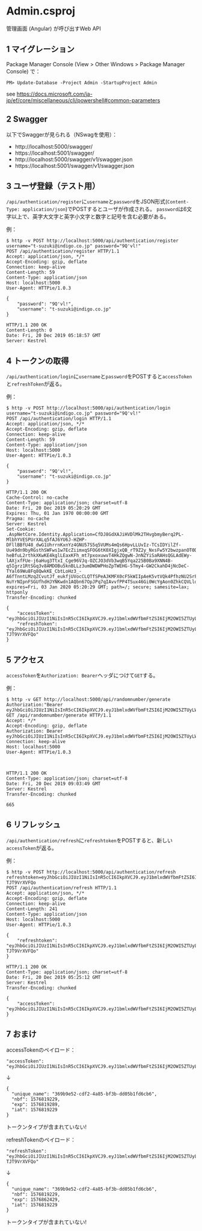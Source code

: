 # Admin.csproj

管理画面 (Angular) が呼び出すWeb API


## 1 マイグレーション

Package Manager Console (View > Other Windows > Package Manager Console) で：

```
PM> Update-Database -Project Admin -StartupProject Admin
```

see https://docs.microsoft.com/ja-jp/ef/core/miscellaneous/cli/powershell#common-parameters


## 2 Swagger

以下でSwaggerが見られる（NSwagを使用）：

- http://localhost:5000/swagger/
- https://localhost:5001/swagger/
- http://localhost:5000/swagger/v1/swagger.json
- https://localhost:5001/swagger/v1/swagger.json


## 3 ユーザ登録（テスト用）

`/api/authentication/register`に`username`と`password`をJSON形式(`Content-Type: application/json`)でPOSTするとユーザが作成される。
`password`は6文字以上で、英字大文字と英字小文字と数字と記号を含む必要がある。

例：

```
$ http -v POST http://localhost:5000/api/authentication/register username="t-suzuki@indigo.co.jp" password="9Q'vl!"
POST /api/authentication/register HTTP/1.1
Accept: application/json, */*
Accept-Encoding: gzip, deflate
Connection: keep-alive
Content-Length: 59
Content-Type: application/json
Host: localhost:5000
User-Agent: HTTPie/1.0.3

{
    "password": "9Q'vl!",
    "username": "t-suzuki@indigo.co.jp"
}

HTTP/1.1 200 OK
Content-Length: 0
Date: Fri, 20 Dec 2019 05:18:57 GMT
Server: Kestrel
```


## 4 トークンの取得

`/api/authentication/login`に`username`と`password`をPOSTすると`accessToken`と`refreshToken`が返る。

例：

```
$ http -v POST http://localhost:5000/api/authentication/login username="t-suzuki@indigo.co.jp" password="9Q'vl!"
POST /api/authentication/login HTTP/1.1
Accept: application/json, */*
Accept-Encoding: gzip, deflate
Connection: keep-alive
Content-Length: 59
Content-Type: application/json
Host: localhost:5000
User-Agent: HTTPie/1.0.3

{
    "password": "9Q'vl!",
    "username": "t-suzuki@indigo.co.jp"
}

HTTP/1.1 200 OK
Cache-Control: no-cache
Content-Type: application/json; charset=utf-8
Date: Fri, 20 Dec 2019 05:20:29 GMT
Expires: Thu, 01 Jan 1970 00:00:00 GMT
Pragma: no-cache
Server: Kestrel
Set-Cookie: .AspNetCore.Identity.Application=CfDJ8GdXAJiHVDlMk2THvgbmyBerq2PL-MlbhYVESPUrXALq5fAJ6YU6J-HZHP-DFllBBfU48_dwG1UhrrnKxnYz4GNU57S5q5VUMs4mQs6HpvLLUvIz-TCsIDYilZf-Uu49dn9byRGsthSWFws1w7EcZiimxqSFOG6tK0XIgjxQB_rT9Z2y_NxsFw5Y2bwzpanOT0DZgiS2EF8plRQ3SsNhc6pLMtnGaNc3x9SK0Jx-heBfuL2rthkXKwKE4kglLEaxKFh_mt7pxoxuwvT4HkZQgwN-JnNZYiSaRAHsQGLAdEWy-lAXjxfFUe-j6aHug3TtxI_Cge96VJq-OZCJO3dVb3wqB5Yqa225B0Ba9XNN4B-q5Igrz1RtSGq3v8AMDOBu5knBLLz3umDWDWPHoZpTWEHG-5Tmy4-GW2CkahD4jNcDeC-TYal69Wu8Fq8QwkKE_CbtLoHz3_-A6fTnntLMzqZCvutJf_eukfjUVocCLQTfSPeAJKMFX0cF5kWIIpAeK5vtVQk4PfhzNU2SrFZJgp48XmqWGgpp6G6x7UIqlbUYzm-NuYrNIpnFSGUfhdHJYNKwdn1AQbn67OpJPq7qIAvvfPP4TSux46Gi0WcYgAon0ZhkCQVLlqPjQAFY6Mqvbw; expires=Fri, 03 Jan 2020 05:20:29 GMT; path=/; secure; samesite=lax; httponly
Transfer-Encoding: chunked

{
    "accessToken": "eyJhbGciOiJIUzI1NiIsInR5cCI6IkpXVCJ9.eyJ1bmlxdWVfbmFtZSI6IjM2OWI5ZTUyLWNkZjItNGE4NS1iZjNiLWRkMDViMWZkNmNiNiIsIm5iZiI6MTU3NjgxOTIyOSwiZXhwIjoxNTc2ODE5Mjg5LCJpYXQiOjE1NzY4MTkyMjl9.hbnmqwgKX81O257WsevBz1Nqxe9r_kfv4OE2byd4H7o",
    "refreshToken": "eyJhbGciOiJIUzI1NiIsInR5cCI6IkpXVCJ9.eyJ1bmlxdWVfbmFtZSI6IjM2OWI5ZTUyLWNkZjItNGE4NS1iZjNiLWRkMDViMWZkNmNiNiIsIm5iZiI6MTU3NjgxOTIyOSwiZXhwIjoxNTc2ODYyNDI5LCJpYXQiOjE1NzY4MTkyMjl9.vIXlAOJgHaPjug4pk6lMwjq8myaFWfA-TJT9VrXVFQo"
}
```


## 5 アクセス

`accessToken`を`Authorization: Bearer`ヘッダにつけて`GET`する。

例：

```
$ http -v GET http://localhost:5000/api/randomnumber/generate Authorization:"Bearer eyJhbGciOiJIUzI1NiIsInR5cCI6IkpXVCJ9.eyJ1bmlxdWVfbmFtZSI6IjM2OWI5ZTUyLWNkZjItNGE4NS1iZjNiLWRkMDViMWZkNmNiNiIsIm5iZiI6MTU3NjgzMjU3MSwiZXhwIjoxNTc2ODMyNjMxLCJpYXQiOjE1NzY4MzI1NzF9.A1MF2O82jDtB9yp3_fVVrJ2Uv5q4IDZlAhhw4EvHQ3Y"
GET /api/randomnumber/generate HTTP/1.1
Accept: */*
Accept-Encoding: gzip, deflate
Authorization: Bearer eyJhbGciOiJIUzI1NiIsInR5cCI6IkpXVCJ9.eyJ1bmlxdWVfbmFtZSI6IjM2OWI5ZTUyLWNkZjItNGE4NS1iZjNiLWRkMDViMWZkNmNiNiIsIm5iZiI6MTU3NjgzMjU3MSwiZXhwIjoxNTc2ODMyNjMxLCJpYXQiOjE1NzY4MzI1NzF9.A1MF2O82jDtB9yp3_fVVrJ2Uv5q4IDZlAhhw4EvHQ3Y
Connection: keep-alive
Host: localhost:5000
User-Agent: HTTPie/1.0.3



HTTP/1.1 200 OK
Content-Type: application/json; charset=utf-8
Date: Fri, 20 Dec 2019 09:03:49 GMT
Server: Kestrel
Transfer-Encoding: chunked

665
```


## 6 リフレッシュ

`/api/authentication/refresh`に`refreshtoken`をPOSTすると、新しい`accessToken`が返る。

例：

```
$ http -v POST http://localhost:5000/api/authentication/refresh refreshtoken=eyJhbGciOiJIUzI1NiIsInR5cCI6IkpXVCJ9.eyJ1bmlxdWVfbmFtZSI6IjM2OWI5ZTUyLWNkZjItNGE4NS1iZjNiLWRkMDViMWZkNmNiNiIsIm5iZiI6MTU3NjgxOTIyOSwiZXhwIjoxNTc2ODYyNDI5LCJpYXQiOjE1NzY4MTkyMjl9.vIXlAOJgHaPjug4pk6lMwjq8myaFWfA-TJT9VrXVFQo
POST /api/authentication/refresh HTTP/1.1
Accept: application/json, */*
Accept-Encoding: gzip, deflate
Connection: keep-alive
Content-Length: 241
Content-Type: application/json
Host: localhost:5000
User-Agent: HTTPie/1.0.3

{
    "refreshtoken": "eyJhbGciOiJIUzI1NiIsInR5cCI6IkpXVCJ9.eyJ1bmlxdWVfbmFtZSI6IjM2OWI5ZTUyLWNkZjItNGE4NS1iZjNiLWRkMDViMWZkNmNiNiIsIm5iZiI6MTU3NjgxOTIyOSwiZXhwIjoxNTc2ODYyNDI5LCJpYXQiOjE1NzY4MTkyMjl9.vIXlAOJgHaPjug4pk6lMwjq8myaFWfA-TJT9VrXVFQo"
}

HTTP/1.1 200 OK
Content-Type: application/json; charset=utf-8
Date: Fri, 20 Dec 2019 05:25:12 GMT
Server: Kestrel
Transfer-Encoding: chunked

{
    "accessToken": "eyJhbGciOiJIUzI1NiIsInR5cCI6IkpXVCJ9.eyJ1bmlxdWVfbmFtZSI6IjM2OWI5ZTUyLWNkZjItNGE4NS1iZjNiLWRkMDViMWZkNmNiNiIsIm5iZiI6MTU3NjgxOTUxMiwiZXhwIjoxNTc2ODE5NTcyLCJpYXQiOjE1NzY4MTk1MTJ9.ZH44O3e9kxjI05xFbgDqiyTv72JLPLUsWIviO3zr6eI"
}
```


## 7 おまけ

accessTokenのペイロード：

```
"accessToken": "eyJhbGciOiJIUzI1NiIsInR5cCI6IkpXVCJ9.eyJ1bmlxdWVfbmFtZSI6IjM2OWI5ZTUyLWNkZjItNGE4NS1iZjNiLWRkMDViMWZkNmNiNiIsIm5iZiI6MTU3NjgxOTIyOSwiZXhwIjoxNTc2ODE5Mjg5LCJpYXQiOjE1NzY4MTkyMjl9.hbnmqwgKX81O257WsevBz1Nqxe9r_kfv4OE2byd4H7o",
```

↓

```
{
  "unique_name": "369b9e52-cdf2-4a85-bf3b-dd05b1fd6cb6",
  "nbf": 1576819229,
  "exp": 1576819289,
  "iat": 1576819229
}
```

トークンタイプが含まれていない!


refreshTokenのペイロード：

```
"refreshToken": "eyJhbGciOiJIUzI1NiIsInR5cCI6IkpXVCJ9.eyJ1bmlxdWVfbmFtZSI6IjM2OWI5ZTUyLWNkZjItNGE4NS1iZjNiLWRkMDViMWZkNmNiNiIsIm5iZiI6MTU3NjgxOTIyOSwiZXhwIjoxNTc2ODYyNDI5LCJpYXQiOjE1NzY4MTkyMjl9.vIXlAOJgHaPjug4pk6lMwjq8myaFWfA-TJT9VrXVFQo"
```

↓

```
{
  "unique_name": "369b9e52-cdf2-4a85-bf3b-dd05b1fd6cb6",
  "nbf": 1576819229,
  "exp": 1576862429,
  "iat": 1576819229
}
```

トークンタイプが含まれていない!
